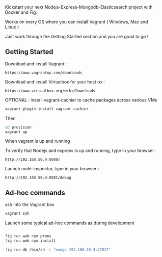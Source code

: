 

Kickstart your next Nodejs-Express-Mongodb-Elasticsearch project with Docker and Fig.

Works on every OS where you can install Vagrant ( Windows, Mac and Linux )

Just work through the Getting Started section and you are good to go !


Getting Started
---------------

Download and install Vagrant :
```
https://www.vagrantup.com/downloads
```

Download and install Virtualbox for your host os :
```
https://www.virtualbox.org/wiki/Downloads
```

OPTIONAL : Install vagrant-cachier to cache packages across various VMs
```bash
vagrant plugin install vagrant-cachier
```

Then
```bash
cd provision
vagrant up
```

When vagrant is up and running

To verify that Nodejs and express is up and running, type in your browser :
```
http://192.168.50.4:8080/
```

Launch node-inspector, type in your browser :
```
http://192.168.50.4:8081/debug
```

Ad-hoc commands
---------------

ssh into the Vagrant box
```bash
vagrant ssh
```

Launch some typical ad-hoc commands as during development
```bash

fig run web npm prune
fig run web npm install

fig run db /bin/sh -c "mongo 192.168.50.4:27017"
```
